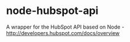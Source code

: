 # node-hubspot-api
A wrapper for the HubSpot API based on Node - http://developers.hubspot.com/docs/overview
